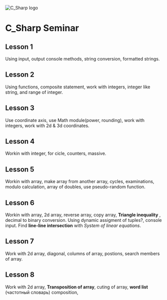 ![C_Sharp logo](https://upload.wikimedia.org/wikipedia/commons/4/4f/Csharp_Logo.png)

# C_Sharp Seminar

## Lesson 1
Using input, output console methods, string conversion, formatted strings.

## Lesson 2
Using functions, composite statement, work with integers, integer like string,
and range of integer.

## Lesson 3
Use coordinate axis, use Math module(power, rounding), work with integers, work
with 2d & 3d coordinates.

## Lesson 4
Workin with integer, for cicle, counters, massive.

## Lesson 5
Workin with array, make array from another array, cycles, examinations, modulo
calculation, array of doubles, use pseudo-random function.

## Lesson 6
Workin with array, 2d array, reverse array, copy array, __Triangle inequality__
, decimal to binary conversion.
Using dynamic assigment of tuples?, console input. Find
__line-line intersection__ with _System of linear equations_.

 ## Lesson 7
Work with 2d array, diagonal, columns of array, postions, search members of
array.

## Lesson 8
Work with 2d array, __Transposition of array__, cuting of array, __word list__
(частотный словарь) composition, 